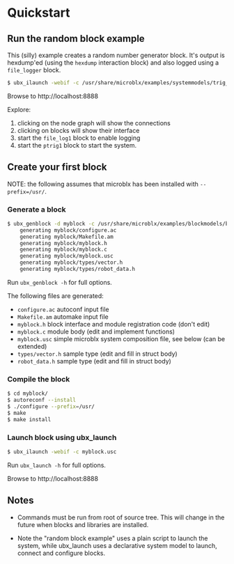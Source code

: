 Quickstart
==========

Run the random block example
----------------------------

This (silly) example creates a random number generator block. It's
output is hexdump'ed (using the `hexdump` interaction block) and also
logged using a `file_logger` block.

```sh
$ ubx_ilaunch -webif -c /usr/share/microblx/examples/systemmodels/trig_rnd_hexdump.usc
```

Browse to http://localhost:8888

Explore:

 1. clicking on the node graph will show the connections
 1. clicking on blocks will show their interface
 1. start the `file_log1` block to enable logging
 1. start the `ptrig1` block to start the system.


Create your first block
-----------------------

NOTE: the following assumes that microblx has been installed with
`--prefix=/usr/`.

### Generate a block

```sh
$ ubx_genblock -d myblock -c /usr/share/microblx/examples/blockmodels/block_model_example.lua 
    generating myblock/configure.ac
	generating myblock/Makefile.am
	generating myblock/myblock.h
	generating myblock/myblock.c
	generating myblock/myblock.usc
	generating myblock/types/vector.h
	generating myblock/types/robot_data.h
```

Run `ubx_genblock -h` for full options.

The following files are generated:

 - `configure.ac` autoconf input file
 - `Makefile.am` automake input file
 - `myblock.h` block interface and module registration code (don't edit)
 - `myblock.c` module body (edit and implement functions)
 - `myblock.usc` simple microblx system composition file, see below (can be extended)
 - `types/vector.h` sample type (edit and fill in struct body)
 - `robot_data.h` sample type (edit and fill in struct body)


### Compile the block

```sh
$ cd myblock/
$ autoreconf --install
$ ./configure --prefix=/usr/
$ make
$ make install
```

### Launch block using ubx_launch

```sh
$ ubx_ilaunch -webif -c myblock.usc
```

Run `ubx_launch -h` for full options.

Browse to http://localhost:8888


Notes
-----

 - Commands must be run from root of source tree. This will change in
   the future when blocks and libraries are installed.
   
 - Note the "random block example" uses a plain script to launch the
   system, while ubx_launch uses a declarative system model to launch,
   connect and configure blocks.
